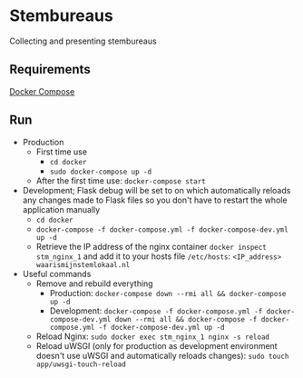 # Stembureaus
Collecting and presenting stembureaus


## Requirements
[Docker Compose](https://docs.docker.com/compose/install/)

## Run
- Production
   - First time use
      - `cd docker`
      - `sudo docker-compose up -d`
   - After the first time use: `docker-compose start`
- Development; Flask debug will be set to on which automatically reloads any changes made to Flask files so you don't have to restart the whole application manually
   - `cd docker`
   - `docker-compose -f docker-compose.yml -f docker-compose-dev.yml up -d`
   - Retrieve the IP address of the nginx container `docker inspect stm_nginx_1` and add it to your hosts file `/etc/hosts`: `<IP_address> waarismijnstemlokaal.nl`
- Useful commands
   - Remove and rebuild everything
      - Production: `docker-compose down --rmi all && docker-compose up -d`
      - Development: `docker-compose -f docker-compose.yml -f docker-compose-dev.yml down --rmi all && docker-compose -f docker-compose.yml -f docker-compose-dev.yml up -d`
   - Reload Nginx: `sudo docker exec stm_nginx_1 nginx -s reload`
   - Reload uWSGI (only for production as development environment doesn't use uWSGI and automatically reloads changes): `sudo touch app/uwsgi-touch-reload`
